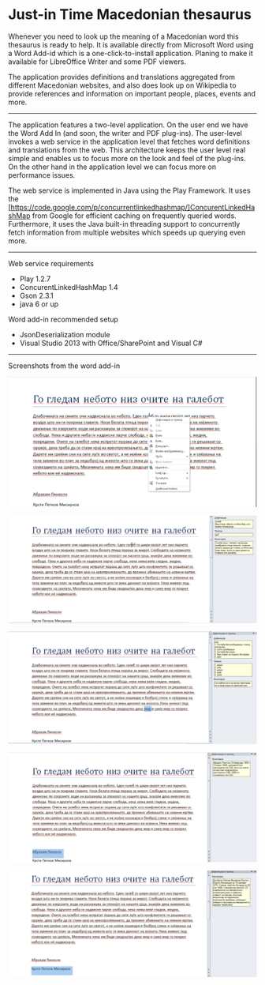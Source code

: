 Just-in Time Macedonian thesaurus
========================

Whenever you need to look up the meaning of a Macedonian word this thesaurus is ready to help.
It is available directly from Microsoft Word using a Word Add-id which is a one-click-to-install application.
Planing to make it available for LibreOffice Writer and some PDF viewers.

The application provides definitions and translations aggregated from different Macedonian websites, and also does look up on Wikipedia to provide references and information on important people, places, events and more.


-----------------


The application features a two-level application. On the user end we have the Word Add In (and soon, the writer and PDF plug-ins).
The user-level invokes a web service in the application level that fetches word definitions and translations from the web.
This architecture keeps the user level real simple and enables us to focus more on the look and feel of the plug-ins.
On the other hand in the application level we can focus more on performance issues.


The web service is implemented in Java using the Play Framework. It uses the [https://code.google.com/p/concurrentlinkedhashmap/]ConcurentLinkedHashMap from Google for efficient caching on frequently queried words. Furthermore, it uses the Java built-in threading support to concurrently fetch information from multiple websites which speeds up querying even more.

----------------

Web service requirements
 - Play 1.2.7
 - ConcurentLinkedHashMap 1.4
 - Gson 2.3.1
 - java 6 or up
 
Word add-in recommended setup
 - JsonDeserialization module
 - Visual Studio 2013 with Office/SharePoint and Visual C#

----------------

Screenshots from the word add-in

![alt tag](https://raw.githubusercontent.com/gajduk/just-in-time-Macedonian-thesaurus/master/img1.PNG)

![alt tag](https://raw.githubusercontent.com/gajduk/just-in-time-Macedonian-thesaurus/master/img2.PNG)

![alt tag](https://raw.githubusercontent.com/gajduk/just-in-time-Macedonian-thesaurus/master/img3.PNG)

![alt tag](https://raw.githubusercontent.com/gajduk/just-in-time-Macedonian-thesaurus/master/img4.PNG)

![alt tag](https://raw.githubusercontent.com/gajduk/just-in-time-Macedonian-thesaurus/master/img5.PNG)
